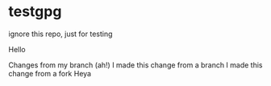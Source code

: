 # testgpg

ignore this repo, just for testing

Hello

Changes from my branch (ah!)
I made this change from a branch
I made this change from a fork
Heya
